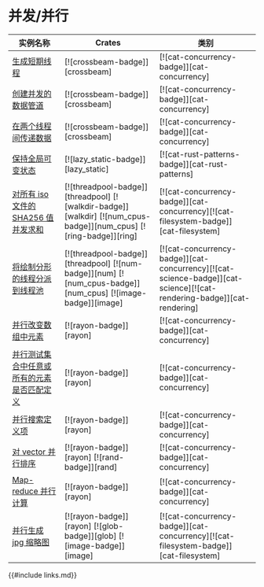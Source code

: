 # 并发/并行

<!--
> [concurrency.md](https://github.com/rust-lang-nursery/rust-cookbook/blob/master/src/concurrency.md)
> <br />
> commit 3c32c84475a2d99aa1d1b2d5d2e480aeada47293 - 2020.06.07
-->

| 实例名称 | Crates | 类别 |
|--------|--------|------------|
| [生成短期线程][ex-crossbeam-spawn] | [![crossbeam-badge]][crossbeam] | [![cat-concurrency-badge]][cat-concurrency] |
| [创建并发的数据管道][ex-crossbeam-pipeline] | [![crossbeam-badge]][crossbeam] | [![cat-concurrency-badge]][cat-concurrency] |
| [在两个线程间传递数据][ex-crossbeam-spsc] | [![crossbeam-badge]][crossbeam] | [![cat-concurrency-badge]][cat-concurrency] |
| [保持全局可变状态][ex-global-mut-state] | [![lazy_static-badge]][lazy_static] | [![cat-rust-patterns-badge]][cat-rust-patterns] |
| [对所有 iso 文件的 SHA256 值并发求和][ex-threadpool-walk]  | [![threadpool-badge]][threadpool] [![walkdir-badge]][walkdir] [![num_cpus-badge]][num_cpus] [![ring-badge]][ring] | [![cat-concurrency-badge]][cat-concurrency][![cat-filesystem-badge]][cat-filesystem] |
| [将绘制分形的线程分派到线程池][ex-threadpool-fractal] | [![threadpool-badge]][threadpool] [![num-badge]][num] [![num_cpus-badge]][num_cpus] [![image-badge]][image] | [![cat-concurrency-badge]][cat-concurrency][![cat-science-badge]][cat-science][![cat-rendering-badge]][cat-rendering] |
| [并行改变数组中元素][ex-rayon-iter-mut] | [![rayon-badge]][rayon] | [![cat-concurrency-badge]][cat-concurrency] |
| [并行测试集合中任意或所有的元素是否匹配定义][ex-rayon-any-all] | [![rayon-badge]][rayon] | [![cat-concurrency-badge]][cat-concurrency] |
| [并行搜索定义项][ex-rayon-parallel-search] | [![rayon-badge]][rayon] | [![cat-concurrency-badge]][cat-concurrency] |
| [对 vector 并行排序][ex-rayon-parallel-sort] | [![rayon-badge]][rayon] [![rand-badge]][rand] | [![cat-concurrency-badge]][cat-concurrency] |
| [Map-reduce 并行计算][ex-rayon-map-reduce] | [![rayon-badge]][rayon] | [![cat-concurrency-badge]][cat-concurrency] |
| [并行生成 jpg 缩略图][ex-rayon-thumbnails] | [![rayon-badge]][rayon] [![glob-badge]][glob] [![image-badge]][image] | [![cat-concurrency-badge]][cat-concurrency][![cat-filesystem-badge]][cat-filesystem] |


[ex-crossbeam-spawn]: concurrency/threads.md#生成短期线程
[ex-crossbeam-pipeline]: concurrency/threads.md#创建并发的数据管道
[ex-crossbeam-spsc]: concurrency/threads.md#在两个线程间传递数据
[ex-global-mut-state]: concurrency/threads.md#保持全局可变状态
[ex-threadpool-walk]: concurrency/threads.md#对所有-iso-文件的-sha256-值并发求和
[ex-threadpool-fractal]: concurrency/threads.md#将绘制分形的线程分派到线程池
[ex-rayon-iter-mut]: concurrency/parallel.md#并行改变数组中元素
[ex-rayon-any-all]: concurrency/parallel.md#并行测试集合中任意或所有的元素是否匹配定义
[ex-rayon-parallel-search]: concurrency/parallel.md#并行搜索定义项
[ex-rayon-parallel-sort]: concurrency/parallel.md#对-vector-并行排序
[ex-rayon-map-reduce]: concurrency/parallel.md#map-reduce-并行计算
[ex-rayon-thumbnails]: concurrency/parallel.md#并行生成-jpg-缩略图

{{#include links.md}}
